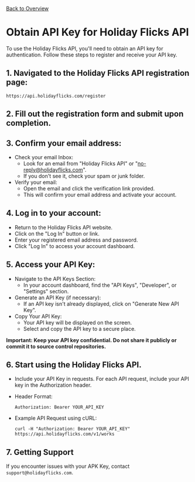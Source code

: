 [Back to Overview](overview.md)

# Obtain API Key for Holiday Flicks API

To use the Holiday Flicks API, you'll need to obtain an API key for authentication. Follow these steps to register and receive your API key.

## 1. Navigated to the Holiday Flicks API registration page:

```shell
https://api.holidayflicks.com/register
```

## 2. Fill out the registration form and submit upon completion.

## 3. Confirm your email address:

* Check your email Inbox:
  * Look for an email from "Holiday Flicks API" or "no-reply@holidayflicks.com".
  * If you don't see it, check your spam or junk folder.
* Verify your email:
  * Open the email and click the verification link provided.
  * This will confirm your email address and activate your account.

## 4. Log in to your account:

* Return to the Holiday Flicks API website.
* Click on the "Log In" button or link.
* Enter your registered email address and password.
* Click "Log In" to access your account dashboard.

## 5. Access your API Key:

* Navigate to the API Keys Section:
  * In your account dashboard, find the "API Keys", "Developer", or "Settings" section.
* Generate an API Key (if necessary):
  * If an API key isn't already displayed, click on "Generate New API Key".
* Copy Your API Key:
  * Your API key will be displayed on the screen.
  * Select and copy the API key to a secure place.

**Important: Keep your API key confidential. Do not share it publicly or commit it to source control repositories.**

## 6. Start using the Holiday Flicks API.

* Include your API Key in requests. For each API request, include your API key in the Authorization header.
* Header Format:

    ```shell
    Authorization: Bearer YOUR_API_KEY
    ```
* Example API Request using cURL:
    ```shell
    curl -H "Authorization: Bearer YOUR_API_KEY" https://api.holidayflicks.com/v1/works
    ```

## 7. Getting Support

If you encounter issues with your APK Key, contact `support@holidayflicks.com`.